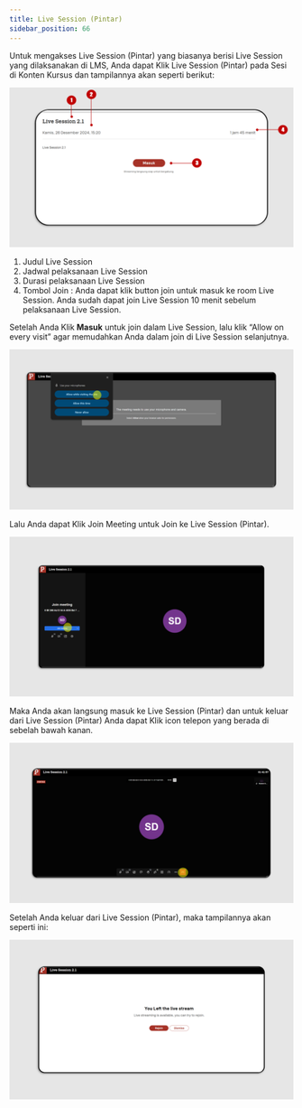 ```yaml
---
title: Live Session (Pintar)
sidebar_position: 66
---
```

Untuk mengakses Live Session (Pintar) yang biasanya berisi Live Session yang dilaksanakan di LMS, Anda dapat Klik Live Session (Pintar) pada Sesi di Konten Kursus dan tampilannya akan seperti berikut:

![](/img/ls-pintar-indo-1.png)

1. Judul Live Session
2. Jadwal pelaksanaan Live Session
3. Durasi pelaksanaan Live Session
4. Tombol Join : Anda dapat klik button join untuk masuk ke room Live Session. Anda sudah dapat join Live Session 10 menit sebelum pelaksanaan Live Session.

Setelah Anda Klik **Masuk** untuk join dalam Live Session, lalu klik “Allow on every visit” agar memudahkan Anda dalam join di Live Session selanjutnya.

![](/img/ls-pintar-2.png)

Lalu Anda dapat Klik Join Meeting untuk Join ke Live Session (Pintar).

![](/img/ls-pintar-3.png)

Maka Anda akan langsung masuk ke Live Session (Pintar) dan untuk keluar dari Live Session (Pintar) Anda dapat Klik icon telepon yang berada di sebelah bawah kanan.

![](/img/ls-pintar-4.png)

Setelah Anda keluar dari Live Session (Pintar), maka tampilannya akan seperti ini:

![](/img/ls-pintar-5.png)
